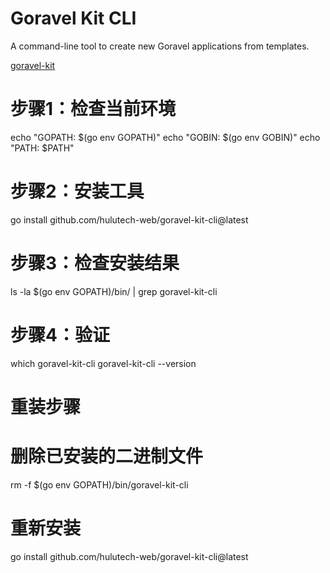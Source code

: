 # Goravel Kit CLI

A command-line tool to create new Goravel applications from templates.  

[goravel-kit](https://github.com/hulutech-web/goravel-kit)

# 步骤1：检查当前环境
echo "GOPATH: $(go env GOPATH)"
echo "GOBIN: $(go env GOBIN)"
echo "PATH: $PATH"

# 步骤2：安装工具
go install github.com/hulutech-web/goravel-kit-cli@latest

# 步骤3：检查安装结果
ls -la $(go env GOPATH)/bin/ | grep goravel-kit-cli

# 步骤4：验证
which goravel-kit-cli
goravel-kit-cli --version



# 重装步骤

# 删除已安装的二进制文件
rm -f $(go env GOPATH)/bin/goravel-kit-cli

# 重新安装
go install github.com/hulutech-web/goravel-kit-cli@latest